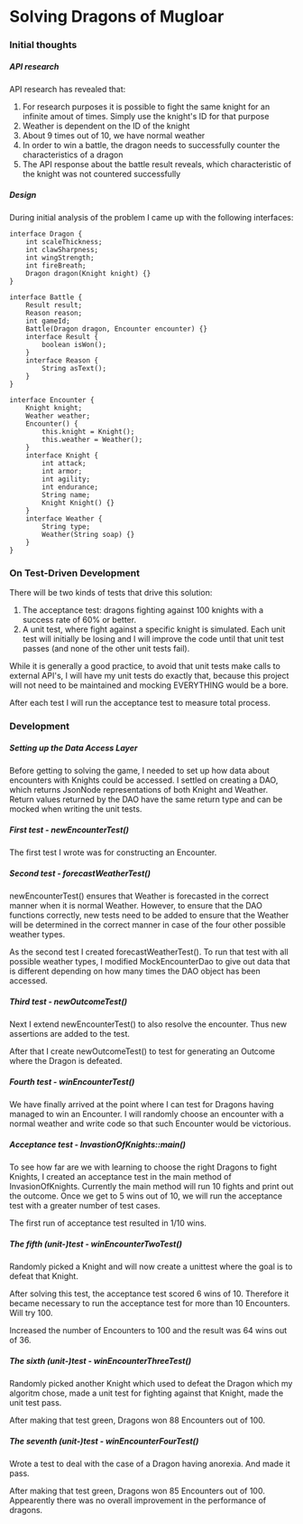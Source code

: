 # Solving Dragons of Mugloar
### Initial thoughts
##### API research
API research has revealed that:
1) For research purposes it is possible to fight the same knight for an infinite amout of times. Simply use the knight's ID for that purpose
2) Weather is dependent on the ID of the knight
3) About 9 times out of 10, we have normal weather
4) In order to win a battle, the dragon needs to successfully counter the characteristics of a dragon
5) The API response about the battle result reveals, which characteristic of the knight was not countered successfully

##### Design
During initial analysis of the problem I came up with the following interfaces:


    interface Dragon {
        int scaleThickness;
        int clawSharpness;
        int wingStrength;
        int fireBreath;
        Dragon dragon(Knight knight) {}
    }

    interface Battle {
        Result result;
        Reason reason;
        int gameId;
        Battle(Dragon dragon, Encounter encounter) {}
        interface Result {
            boolean isWon();
        }
        interface Reason {
            String asText();
        }
    }
    
    interface Encounter {
        Knight knight;
        Weather weather;
        Encounter() {
            this.knight = Knight();
            this.weather = Weather();
        }
        interface Knight {
            int attack;
            int armor;
            int agility;
            int endurance;
            String name;
            Knight Knight() {}
        }
        interface Weather {
            String type;
            Weather(String soap) {}
        }
    }

### On Test-Driven Development
There will be two kinds of tests that drive this solution:
1) The acceptance test: dragons fighting against 100 knights with a success rate of 60% or better.
2) A unit test, where fight against a specific knight is simulated. Each unit test will initially be losing and I will improve the code until that unit test passes (and none of the other unit tests fail).

While it is generally a good practice, to avoid that unit tests make calls to external API's, I will have my unit tests do exactly that, because this project will not need to be maintained and mocking EVERYTHING would be a bore.

After each test I will run the acceptance test to measure total process.

### Development
##### Setting up the Data Access Layer
Before getting to solving the game, I needed to set up how data about encounters with Knights could be accessed. I settled on creating a DAO, which returns JsonNode representations of both Knight and Weather. Return values returned by the DAO have the same return type and can be mocked when writing the unit tests.

##### First test - newEncounterTest()
The first test I wrote was for constructing an Encounter.

##### Second test - forecastWeatherTest()
newEncounterTest() ensures that Weather is forecasted in the correct manner when it is normal Weather. However, to ensure that the DAO functions correctly, new tests need to be added to ensure that the Weather will be determined in the correct manner in case of the four other possible weather types. 

As the second test I created forecastWeatherTest(). To run that test with all possible weather types, I modified MockEncounterDao to give out data that is different depending on how many times the DAO object has been accessed. 

##### Third test - newOutcomeTest()
Next I extend newEncounterTest() to also resolve the encounter. Thus new assertions are added to the test.

After that I create newOutcomeTest() to test for generating an Outcome where the Dragon is defeated.

##### Fourth test - winEncounterTest()
We have finally arrived at the point where I can test for Dragons having managed to win an Encounter. I will randomly choose an encounter with a normal weather and write code so that such Encounter would be victorious.

##### Acceptance test - InvastionOfKnights::main()
To see how far are we with learning to choose the right Dragons to fight Knights, I created an acceptance test in the main method of InvasionOfKnights. Currently the main method will run 10 fights and print out the outcome. Once we get to 5 wins out of 10, we will run the acceptance test with a greater number of test cases.

The first run of acceptance test resulted in 1/10 wins.

##### The fifth (unit-)test - winEncounterTwoTest()
Randomly picked a Knight and will now create a unittest where the goal is to defeat that Knight.

After solving this test, the acceptance test scored 6 wins of 10. Therefore it became necessary to run the acceptance test for more than 10 Encounters. Will try 100.

Increased the number of Encounters to 100 and the result was 64 wins out of 36.

##### The sixth (unit-)test - winEncounterThreeTest()
Randomly picked another Knight which used to defeat the Dragon which my algoritm chose, made a unit test for fighting against that Knight, made the unit test pass.

After making that test green, Dragons won 88 Encounters out of 100.

##### The seventh (unit-)test - winEncounterFourTest()
Wrote a test to deal with the case of a Dragon having anorexia. And made it pass.

After making that test green, Dragons won 85 Encounters out of 100. Appearently there was no overall improvement in the performance of dragons.
